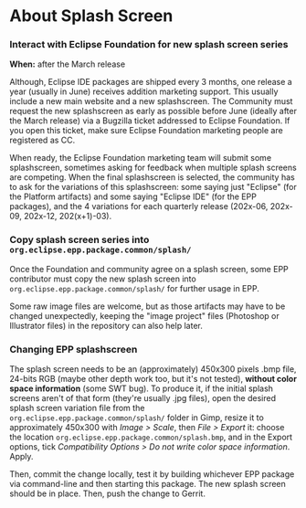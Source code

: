 # About Splash Screen

### Interact with Eclipse Foundation for new splash screen series

**When:** after the March release

Although, Eclipse IDE packages are shipped every 3 months, one release a year (usually in June) receives addition marketing support. This usually include a new main website and a new splashscreen. The Community must request the new splashscreen as early as possible before June (ideally after the March release) via a Bugzilla ticket addressed to Eclipse Foundation. If you open this ticket, make sure Eclipse Foundation marketing people are registered as CC.

When ready, the Eclipse Foundation marketing team will submit some splashscreen, sometimes asking for feedback when multiple splash screens are competing. When the final splashscreen is selected, the community has to ask for the variations of this splashscreen: some saying just "Eclipse" (for the Platform artifacts) and some saying "Eclipse IDE" (for the EPP packages), and the 4 variations for each quarterly release (202x-06, 202x-09, 202x-12, 202(x+1)-03).

### Copy splash screen series into `org.eclipse.epp.package.common/splash/`

Once the Foundation and community agree on a splash screen, some EPP contributor must copy the new splash screen into `org.eclipse.epp.package.common/splash/` for further usage in EPP.

Some raw image files are welcome, but as those artifacts may have to be changed unexpectedly, keeping the "image project" files (Photoshop or Illustrator files) in the repository can also help later.

### Changing EPP splashscreen

The splash screen needs to be an (approximately) 450x300 pixels .bmp file, 24-bits RGB (maybe other depth work too, but it's not tested), **without color space information** (some SWT bug). To produce it, if the initial splash screens aren't of that form (they're usually .jpg files), open the desired splash screen variation file from the `org.eclipse.epp.package.common/splash/` folder in Gimp, resize it to approximately 450x300 with *Image > Scale*, then *File > Export* it: choose the location `org.eclipse.epp.package.common/splash.bmp`, and in the Export options, tick *Compatibility Options > Do not write color space information*. Apply.

Then, commit the change locally, test it by building whichever EPP package via command-line and then starting this package. The new splash screen should be in place. Then, push the change to Gerrit.